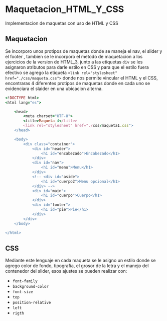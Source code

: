 # Maquetacion_HTML_Y_CSS
Implementacion de maquetas con uso de HTML y CSS
## Maquetacion
Se incorporo unos protipos de maquetas  donde se maneja el nav, el slider y el footer , tambien se le incorporo el metodo de maquetacion a los ejercicios de la version de HTML_3,  junto  a las etiquetas `div` se les asignaron atributos para darle estilo en CSS y para que el estilo fuera efectivo se agrego la etiqueta `<link rel="stylesheet" href="./css/maqueta.css">` donde nos permite vincular el HTML y el CSS, encontraras 4 diferentes protipos de maquetas donde en cada uno se evidenciara el slaider en una ubicacion alterna.

```Ruby
<!DOCTYPE html>
<html lang="es">

    <head>
        <meta charset="UTF-8">
        <title>Maqueta 4</title>
        <link rel="stylesheet" href="./css/maqueta1.css">
    </head>

    <body>
        <div class="container">
            <div id="header">
                <h1 id="encabezado">Encabezado</h1>
            </div>
            <div id="nav">
                <h1 id="menu">Menu</h1>
            </div>
            <!-- <div id="aside">
                <h1 id="cuerpo2">Menu opcional</h1>
            </div> -->
            <div id="main">
                <h1 id="cuerpo">Cuerpo</h1>
            </div>
            <div id="footer">
                <h1 id="pie">Pie</h1>
            </div>
        </div>
    </body>

</html>

```

## CSS
Mediante este lenguaje en cada maqueta se le asigno un estilo donde se agrego color de fondo, tipografia, el grosor de la letra y el manejo del contenedor del slider, esos ajustes se pueden realizar con:

- `font-family`
- `background-color`
- `font-size`
- `top`
- `position-relative`
- `left`
- `rigth`


